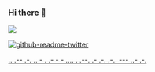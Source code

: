 ### Hi there 👋

![](https://visitor-badge.glitch.me/badge?page_id=firmai.firmai)


[![github-readme-twitter](https://github-readme-twitter.gazf.vercel.app/api?id=gazff)](https://github.com/gazf/github-readme-twitter)

[..    .-- .-. .. - .    .- -    - .... .    .--. .- .-. .-.. --- ..- .-.](https://theparlour.substack.com/)
                            


